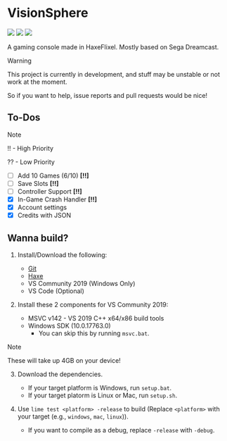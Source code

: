 # VisionSphere
![](https://img.shields.io/github/repo-size/Joalor64GH/VisionSphere)
![](https://img.shields.io/github/issues/Joalor64GH/VisionSphere)
![](https://img.shields.io/badge/balls-in_your_jaws-green)

A gaming console made in HaxeFlixel. Mostly based on Sega Dreamcast.

> [!WARNING]
> This project is currently in development, and stuff may be unstable or not work at the moment.
>
> So if you want to help, issue reports and pull requests would be nice!

## To-Dos
> [!NOTE]
> !! - High Priority
>
> ?? - Low Priority

* [ ] Add 10 Games (6/10) **[!!]**
* [ ] Save Slots **[!!]**
* [ ] Controller Support **[!!]**
* [X] In-Game Crash Handler **[!!]**
* [X] Account settings
* [X] Credits with JSON

## Wanna build?
1. Install/Download the following:
    * [Git](https://git-scm.com/download)
    * [Haxe](https://haxe.org/download/)
    * VS Community 2019 (Windows Only)
    * VS Code (Optional)

2. Install these 2 components for VS Community 2019:
    * MSVC v142 - VS 2019 C++ x64/x86 build tools
    * Windows SDK (10.0.17763.0)
        * You can skip this by running `msvc.bat`.
> [!NOTE]
> These will take up 4GB on your device!

3. Download the dependencies.
    * If your target platform is Windows, run `setup.bat`.
    * If your target platorm is Linux or Mac, run `setup.sh`.

4. Use `lime test <platform> -release` to build (Replace `<platform>` with your target (e.g., `windows`, `mac`, `linux`)).
    * If you want to compile as a debug, replace `-release` with `-debug`.